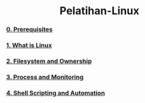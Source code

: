 <div align=center>

# Pelatihan-Linux

</div>

### [0. Prerequisites](/0.%20Prerequisites/README.md)

### [1. What is Linux](/1.%20What%20is%20Linux/README.md)

### [2. Filesystem and Ownership](/2.%20Filesystem%20and%20Ownership/README.md)

### [3. Process and Monitoring](/3.%20Process%20and%20Monitoring/README.md)

### [4. Shell Scripting and Automation](/4.%20Shell%20Scripting%20and%20Automation/README.md)
